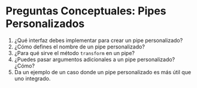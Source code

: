 # Preguntas Conceptuales: Pipes Personalizados

1. ¿Qué interfaz debes implementar para crear un pipe personalizado?
2. ¿Cómo defines el nombre de un pipe personalizado?
3. ¿Para qué sirve el método `transform` en un pipe?
4. ¿Puedes pasar argumentos adicionales a un pipe personalizado? ¿Cómo?
5. Da un ejemplo de un caso donde un pipe personalizado es más útil que uno integrado.
